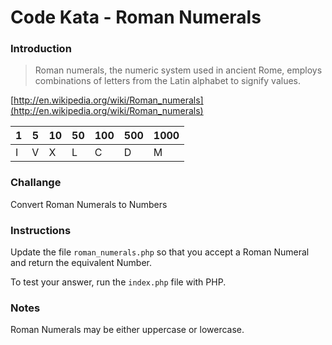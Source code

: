 # Code Kata - Roman Numerals

### Introduction

> Roman numerals, the numeric system used in ancient Rome, employs combinations of letters from the Latin alphabet to signify values.

[http://en.wikipedia.org/wiki/Roman_numerals](http://en.wikipedia.org/wiki/Roman_numerals)

| 1     | 5     | 10    | 50    | 100    | 500    | 1000   |
| ----- | ----- | ----- | ----- | ------ | ------ | ------ |
| I     | V     | X     | L     | C      | D      | M      |

### Challange

Convert Roman Numerals to Numbers

### Instructions

Update the file `roman_numerals.php` so that you accept a Roman Numeral and return the equivalent Number.

To test your answer, run the `index.php` file with PHP.

### Notes

Roman Numerals may be either uppercase or lowercase.
